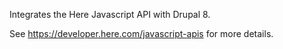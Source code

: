 Integrates the Here Javascript API with Drupal 8.

See https://developer.here.com/javascript-apis for more details.
